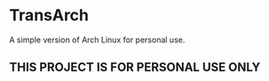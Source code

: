 # TransArch
A simple version of Arch Linux for personal use.

## THIS PROJECT IS FOR PERSONAL USE ONLY
